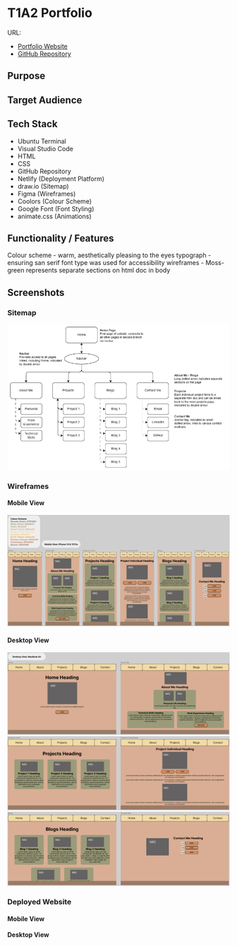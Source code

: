 # T1A2 Portfolio
URL:  
- [Portfolio Website](https://theresa-t1a2-portfolio.netlify.app/)  
- [GitHub Repository](https://github.com/theresanx/Theresa-T1A2_Portfolio)

## Purpose

## Target Audience

## Tech Stack
- Ubuntu Terminal
- Visual Studio Code
- HTML
- CSS
- GitHub Repository
- Netlify (Deployment Platform)
- draw.io (Sitemap)
- Figma (Wireframes)
- Coolors (Colour Scheme)
- Google Font (Font Styling)
- animate.css (Animations)

## Functionality / Features

Colour scheme - warm, aesthetically pleasing to the eyes
typograph - ensuring san serif font type was used for accessibility
wireframes - Moss-green represents separate sections on html doc in body

## Screenshots
### Sitemap
![Sitemap](/docs/Sitemap.png)

### Wireframes
#### Mobile View
![Wireframes Mobile View](/docs/Wireframes%20-%20Mobile%20View.png)

#### Desktop View
![Wireframes Desktop View (Home, About)](/docs/Wireframes%20-%20Desktop%20View%201.png)
![Wireframes Desktop View (Projects)](/docs/Wireframes%20-%20Desktop%20View%202.png)
![Wireframes Desktop View (Blogs, Contact)](/docs/Wireframes%20-%20Desktop%20View%203.png)

### Deployed Website
#### Mobile View

#### Desktop View